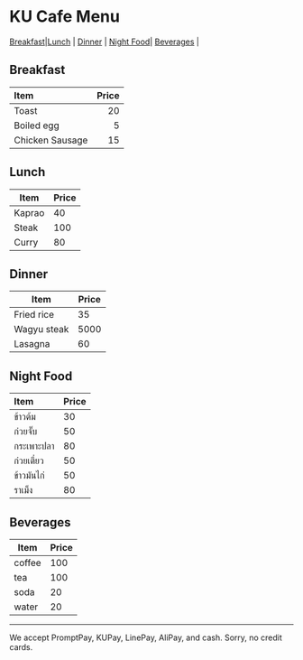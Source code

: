 # KU Cafe Menu

[Breakfast](#Breakfast)|[Lunch](#Lunch) | [Dinner](#dinner) | [Night Food](#Night-Food)| [Beverages](#Beverages) |
## Breakfast

| Item            | Price |
|:----------------|------:|
| Toast           |    20 |
| Boiled egg      |     5 |
| Chicken Sausage |    15 |

## Lunch 
    
  | Item  | Price |
  |-------|-------|
  |Kaprao |  40   |
  |Steak  |  100  |
  | Curry | 80    |

## Dinner

| Item | Price |
| --- | --- |
| Fried rice | 35 |
| Wagyu steak | 5000 |
| Lasagna | 60 |


## Night Food

| Item                | Price |
|:-------------------------|----------|
|ข้าวต้ม|30|
|ก๋วยจั๊บ|50|
|กระเพาะปลา|80|
|ก๋วยเตี๋ยว|50|
|ข้าวมันไก่|50|
|ราเม็ง|80|

## Beverages
| Item | Price | 
| --- | --- |  
| coffee | 100 |  
| tea | 100 |  
| soda | 20 |  
| water | 20 |  

---

We accept PromptPay, KUPay, LinePay, AliPay, and cash. Sorry, no credit cards.
